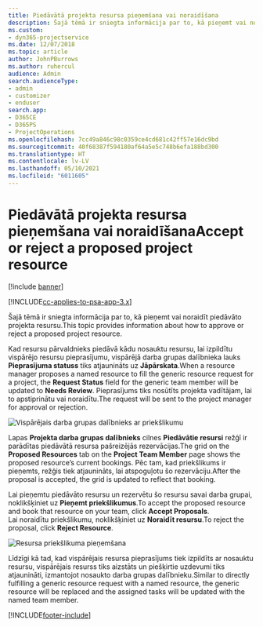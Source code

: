 ```yaml
---
title: Piedāvātā projekta resursa pieņemšana vai noraidīšana
description: Šajā tēmā ir sniegta informācija par to, kā pieņemt vai noraidīt piedāvāto projekta resursu.
ms.custom:
- dyn365-projectservice
ms.date: 12/07/2018
ms.topic: article
author: JohnPBurrows
ms.author: ruhercul
audience: Admin
search.audienceType:
- admin
- customizer
- enduser
search.app:
- D365CE
- D365PS
- ProjectOperations
ms.openlocfilehash: 7cc49a846c98c0359ce4cd681c42ff57e16dc9bd
ms.sourcegitcommit: 40f68387f594180af64a5e5c748b6efa188bd300
ms.translationtype: HT
ms.contentlocale: lv-LV
ms.lasthandoff: 05/10/2021
ms.locfileid: "6011605"
---
```

# <a name="accept-or-reject-a-proposed-project-resource"></a><span data-ttu-id="b8664-103">Piedāvātā projekta resursa pieņemšana vai noraidīšana</span><span class="sxs-lookup"><span data-stu-id="b8664-103">Accept or reject a proposed project resource</span></span>

[!include [banner](../includes/psa-now-project-operations.md)]

[!INCLUDE[cc-applies-to-psa-app-3.x](../includes/cc-applies-to-psa-app-3x.md)]

<span data-ttu-id="b8664-104">Šajā tēmā ir sniegta informācija par to, kā pieņemt vai noraidīt piedāvāto projekta resursu.</span><span class="sxs-lookup"><span data-stu-id="b8664-104">This topic provides information about how to approve or reject a proposed project resource.</span></span>

<span data-ttu-id="b8664-105">Kad resursu pārvaldnieks piedāvā kādu nosauktu resursu, lai izpildītu vispārējo resursu pieprasījumu, vispārējā darba grupas dalībnieka lauks **Pieprasījuma statuss** tiks atjaunināts uz **Jāpārskata**.</span><span class="sxs-lookup"><span data-stu-id="b8664-105">When a resource manager proposes a named resource to fill the generic resource request for a project, the **Request Status** field for the generic team member will be updated to **Needs Review**.</span></span> <span data-ttu-id="b8664-106">Pieprasījums tiks nosūtīts projekta vadītājam, lai to apstiprinātu vai noraidītu.</span><span class="sxs-lookup"><span data-stu-id="b8664-106">The request will be sent to the project manager for approval or rejection.</span></span>

![Vispārējais darba grupas dalībnieks ar priekšlikumu](media/RM-how-to-19.png)

<span data-ttu-id="b8664-108">Lapas **Projekta darba grupas dalībnieks** cilnes **Piedāvātie resursi** režģī ir parādītas piedāvātā resursa pašreizējās rezervācijas.</span><span class="sxs-lookup"><span data-stu-id="b8664-108">The grid on the **Proposed Resources** tab on the **Project Team Member** page shows the proposed resource’s current bookings.</span></span> <span data-ttu-id="b8664-109">Pēc tam, kad priekšlikums ir pieņemts, režģis tiek atjaunināts, lai atspoguļotu šo rezervāciju.</span><span class="sxs-lookup"><span data-stu-id="b8664-109">After the proposal is accepted, the grid is updated to reflect that booking.</span></span> 

<span data-ttu-id="b8664-110">Lai pieņemtu piedāvāto resursu un rezervētu šo resursu savai darba grupai, noklikšķiniet uz **Pieņemt priekšlikumus**.</span><span class="sxs-lookup"><span data-stu-id="b8664-110">To accept the proposed resource and book that resource on your team, click **Accept Proposals**.</span></span>  
<span data-ttu-id="b8664-111">Lai noraidītu priekšlikumu, noklikšķiniet uz **Noraidīt resursu**.</span><span class="sxs-lookup"><span data-stu-id="b8664-111">To reject the proposal, click **Reject Resource**.</span></span>

![Resursa priekšlikuma pieņemšana](media/RM-how-to-20.png) 

<span data-ttu-id="b8664-113">Līdzīgi kā tad, kad vispārējais resursa pieprasījums tiek izpildīts ar nosauktu resursu, vispārējais resurss tiks aizstāts un piešķirtie uzdevumi tiks atjaunināti, izmantojot nosaukto darba grupas dalībnieku.</span><span class="sxs-lookup"><span data-stu-id="b8664-113">Similar to directly fulfilling a generic resource request with a named resource, the generic resource will be replaced and the assigned tasks will be updated with the named team member.</span></span>


[!INCLUDE[footer-include](../includes/footer-banner.md)]